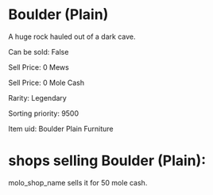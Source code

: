 # Boulder (Plain)

A huge rock hauled out of a dark cave.

Can be sold: False

Sell Price: 0 Mews

Sell Price: 0 Mole Cash

Rarity: Legendary

Sorting priority: 9500

Item uid: Boulder Plain Furniture

# shops selling Boulder (Plain):

molo_shop_name sells it for 50 mole cash.